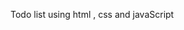 Todo list using html , css and javaScript

<!---
Divyanshi0/Divyanshi0 is a ✨ special ✨ repository because its `README.md` (this file) appears on your GitHub profile.
You can click the Preview link to take a look at your changes.
--->
